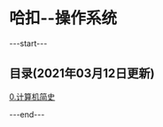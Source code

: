 # 哈扣--操作系统

---start---
## 目录(2021年03月12日更新)
[0.计算机简史](https://hakou.net/p/0-computer-history/)

---end---

